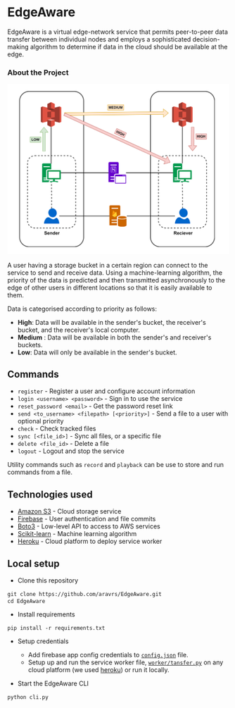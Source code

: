 # EdgeAware

EdgeAware is a virtual edge-network service that permits peer-to-peer data transfer between individual nodes and employs a sophisticated decision-making algorithm to determine if data in the cloud should be available at the edge.

### About the Project

![diagram](assets/diagram.png)

A user having a storage bucket in a certain region can connect to the service to send and receive data. Using a machine-learning algorithm, the priority of the data is predicted and then transmitted asynchronously to the edge of other users in different locations so that it is easily available to them.

Data is categorised according to priority as follows:

- **High**: Data will be available in the sender's bucket, the receiver's bucket, and the receiver's local computer.
- **Medium** : Data will be available in both the sender's and receiver's buckets.
- **Low**: Data will only be available in the sender's bucket.

## Commands

- `register` - Register a user and configure account information
- `login <username> <password>` - Sign in to use the service
- `reset_password <email>` - Get the password reset link
- `send <to_username> <filepath> [<priority>]` - Send a file to a user with optional priority
- `check` - Check tracked files
- `sync [<file_id>]` - Sync all files, or a specific file
- `delete <file_id>` - Delete a file
- `logout` - Logout and stop the service

Utility commands such as `record` and `playback` can be use to store and run commands from a file.

## Technologies used

- [Amazon S3](https://aws.amazon.com/s3/) - Cloud storage service
- [Firebase](https://firebase.google.com/) - User authentication and file commits
- [Boto3](https://boto3.readthedocs.io) - Low-level API to access to AWS services
- [Scikit-learn](https://scikit-learn.org/) - Machine learning algorithm
- [Heroku](https://www.heroku.com/) - Cloud platform to deploy service worker

## Local setup

- Clone this repository

```
git clone https://github.com/aravrs/EdgeAware.git
cd EdgeAware
```

- Install requirements

```
pip install -r requirements.txt
```

- Setup credentials

  - Add firebase app config credentials to [`config.json`](config.json) file.
  - Setup up and run the service worker file, [`worker/tansfer.py`](worker/transfer.py) on any cloud platform (we used [heroku](https://www.heroku.com)) or run it locally.

- Start the EdgeAware CLI

```
python cli.py
```
